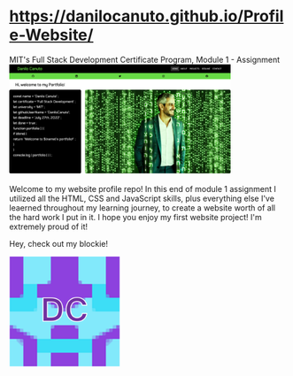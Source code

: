 # https://danilocanuto.github.io/Profile-Website/
<file src="input.html"/>
MIT's Full Stack Development Certificate Program, Module 1 - Assignment


<img src= "https://github.com/DaniloCanuto/Website-Profile-/blob/main/images/website print.png" width='400'/>


Welcome to my website profile repo! In this end of module 1 assignment I utilized all the HTML, CSS and JavaScript skills, plus everything else I've leaerned throughout my learning journey, to create a website worth of all the hard work I put in it. I hope you enjoy my first website project! I'm extremely proud of it!


Hey, check out my blockie!

<img src= "https://github.com/DaniloCanuto/Website-Profile-/blob/main/Images/Blockie.png" width='200'/>
